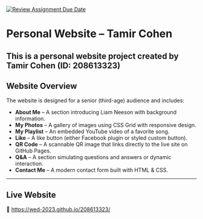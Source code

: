 [![Review Assignment Due Date](https://classroom.github.com/assets/deadline-readme-button-22041afd0340ce965d47ae6ef1cefeee28c7c493a6346c4f15d667ab976d596c.svg)](https://classroom.github.com/a/89IMDEJr)


#  Personal Website – Tamir Cohen

This is a personal website project created by **Tamir Cohen (ID: 208613323)**  
---

##  Website Overview

The website is designed for a senior (third-age) audience and includes:

-  **About Me** – A section introducing Liam Neeson with background information.
-  **My Photos** – A gallery of images using CSS Grid with responsive design.
- **My Playlist** – An embedded YouTube video of a favorite song.
-  **Like** – A like button (either Facebook plugin or styled custom button).
-  **QR Code** – A scannable QR image that links directly to the live site on GitHub Pages.
-  **Q&A** – A section simulating questions and answers or dynamic interaction.
-  **Contact Me** – A modern contact form built with HTML & CSS.

---
##  Live Website

🔗 https://wed-2023.github.io/208613323/


